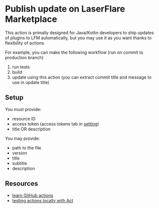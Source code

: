 # Publish update on LaserFlare Marketplace

This action is primally designed for Java/Kotlin developers to ship updates of plugins to LFM automatically, but you may use it as you want thanks to flexibility of actions.

For example, you can make the following workflow
(run on commit to production branch)

1. run tests
2. build
3. update using this action (you can extract commit title and message to use in update title)

## Setup

You must provide:

- resource ID
- access token (access tokens tab in [setting](https://market.laserflare.net/settings))
- title OR description

You may provide:

- path to the file
- version
- title
- subtitle
- description

## Resources

- [learn GitHub actions](https://docs.github.com/en/actions)
- [testing actions locally with Act](https://github.com/nektos/act)
